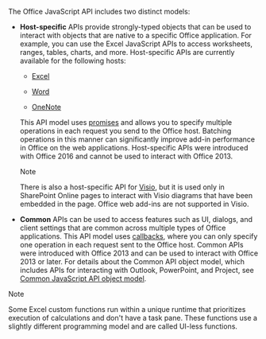 The Office JavaScript API includes two distinct models:

- **Host-specific** APIs provide strongly-typed objects that can be used to interact with objects that are native to a specific Office application. For example, you can use the Excel JavaScript APIs to access worksheets, ranges, tables, charts, and more. Host-specific APIs are currently available for the following hosts:

    - [Excel](../reference/overview/excel-add-ins-reference-overview.md)

    - [Word](../reference/overview/word-add-ins-reference-overview.md)

    - [OneNote](../reference/overview/onenote-add-ins-javascript-reference.md)

    This API model uses [promises](https://developer.mozilla.org/docs/Web/JavaScript/Reference/Global_Objects/Promise) and allows you to specify multiple operations in each request you send to the Office host. Batching operations in this manner can significantly improve add-in performance in Office on the web applications. Host-specific APIs were introduced with Office 2016 and cannot be used to interact with Office 2013.

    > [!NOTE]
    > There is also a host-specific API for [Visio](../reference/overview/visio-javascript-reference-overview.md), but it is used only in SharePoint Online pages to interact with Visio diagrams that have been embedded in the page. Office web add-ins are not supported in Visio.

- **Common** APIs can be used to access features such as UI, dialogs, and client settings that are common across multiple types of Office applications. This API model uses [callbacks](https://developer.mozilla.org/docs/Glossary/Callback_function), where you can only specify one operation in each request sent to the Office host. Common APIs were introduced with Office 2013 and can be used to interact with Office 2013 or later. For details about the Common API object model, which includes APIs for interacting with Outlook, PowerPoint, and Project, see [Common JavaScript API object model](../develop/office-javascript-api-object-model.md).

> [!NOTE]
> Some Excel custom functions run within a unique runtime that prioritizes execution of calculations and don't have a task pane. These functions use a slightly different programming model and are called UI-less functions.

